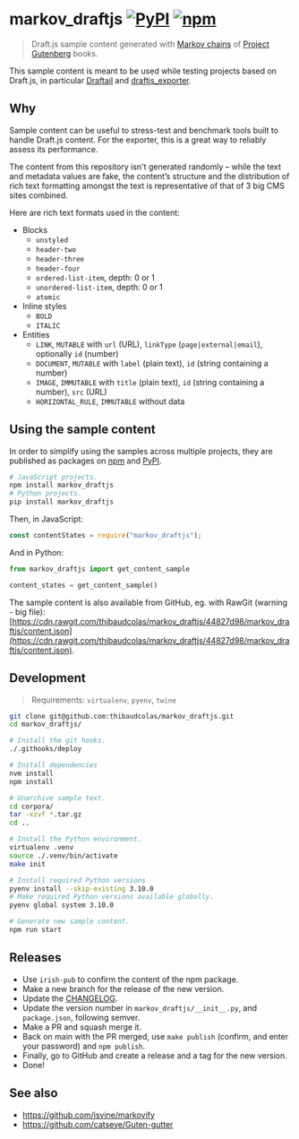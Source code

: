 # markov_draftjs [![PyPI](https://img.shields.io/pypi/v/markov_draftjs.svg)](https://pypi.python.org/pypi/markov_draftjs) [![npm](https://img.shields.io/npm/v/markov_draftjs.svg)](https://www.npmjs.com/package/markov_draftjs)

> Draft.js sample content generated with [Markov chains](https://en.wikipedia.org/wiki/Markov_chain) of [Project Gutenberg](https://www.gutenberg.org/) books.

This sample content is meant to be used while testing projects based on Draft.js, in particular [Draftail](https://www.draftail.org/) and [draftjs_exporter](https://github.com/springload/draftjs_exporter).

## Why

Sample content can be useful to stress-test and benchmark tools built to handle Draft.js content. For the exporter, this is a great way to reliably assess its performance.

The content from this repository isn't generated randomly – while the text and metadata values are fake, the content’s structure and the distribution of rich text formatting amongst the text is representative of that of 3 big CMS sites combined.

Here are rich text formats used in the content:

- Blocks
  - `unstyled`
  - `header-two`
  - `header-three`
  - `header-four`
  - `ordered-list-item`, depth: 0 or 1
  - `unordered-list-item`, depth: 0 or 1
  - `atomic`
- Inline styles
  - `BOLD`
  - `ITALIC`
- Entities
  - `LINK`, `MUTABLE` with `url` (URL), `linkType` (`page|external|email`), optionally `id` (number)
  - `DOCUMENT`, `MUTABLE` with `label` (plain text), `id` (string containing a number)
  - `IMAGE`, `IMMUTABLE` with `title` (plain text), `id` (string containing a number), `src` (URL)
  - `HORIZONTAL_RULE`, `IMMUTABLE` without data

## Using the sample content

In order to simplify using the samples across multiple projects, they are published as packages on [npm](https://www.npmjs.com/package/markov_draftjs) and [PyPI](https://pypi.python.org/pypi/markov_draftjs).

```sh
# JavaScript projects.
npm install markov_draftjs
# Python projects.
pip install markov_draftjs
```

Then, in JavaScript:

```js
const contentStates = require("markov_draftjs");
```

And in Python:

```py
from markov_draftjs import get_content_sample

content_states = get_content_sample()
```

The sample content is also available from GitHub, eg. with RawGit (warning - big file): [https://cdn.rawgit.com/thibaudcolas/markov_draftjs/44827d98/markov_draftjs/content.json](https://cdn.rawgit.com/thibaudcolas/markov_draftjs/44827d98/markov_draftjs/content.json).

## Development

> Requirements: `virtualenv`, `pyenv`, `twine`

```sh
git clone git@github.com:thibaudcolas/markov_draftjs.git
cd markov_draftjs/

# Install the git hooks.
./.githooks/deploy

# Install dependencies
nvm install
npm install

# Unarchive sample text.
cd corpora/
tar -xzvf *.tar.gz
cd ..

# Install the Python environment.
virtualenv .venv
source ./.venv/bin/activate
make init

# Install required Python versions
pyenv install --skip-existing 3.10.0
# Make required Python versions available globally.
pyenv global system 3.10.0

# Generate new sample content.
npm run start
```

## Releases

- Use `irish-pub` to confirm the content of the npm package.
- Make a new branch for the release of the new version.
- Update the [CHANGELOG](CHANGELOG.md).
- Update the version number in `markov_draftjs/__init__.py`, and `package.json`, following semver.
- Make a PR and squash merge it.
- Back on main with the PR merged, use `make publish` (confirm, and enter your password) and `npm publish`.
- Finally, go to GitHub and create a release and a tag for the new version.
- Done!

## See also

- https://github.com/jsvine/markovify
- https://github.com/catseye/Guten-gutter
